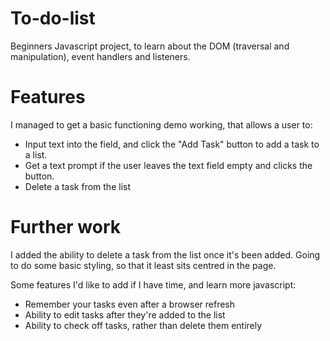 # To-do-list
Beginners Javascript project, to learn about the DOM (traversal and manipulation), event handlers and listeners.

# Features
I managed to get a basic functioning demo working, that allows a user to:
- Input text into the field, and click the "Add Task" button to add a task to a list. 
- Get a text prompt if the user leaves the text field empty and clicks the button.
- Delete a task from the list

# Further work
I added the ability to delete a task from the list once it's been added.
Going to do some basic styling, so that it least sits centred in the page.

Some features I'd like to add if I have time, and learn more javascript:
- Remember your tasks even after a browser refresh
- Ability to edit tasks after they're added to the list
- Ability to check off tasks, rather than delete them entirely

